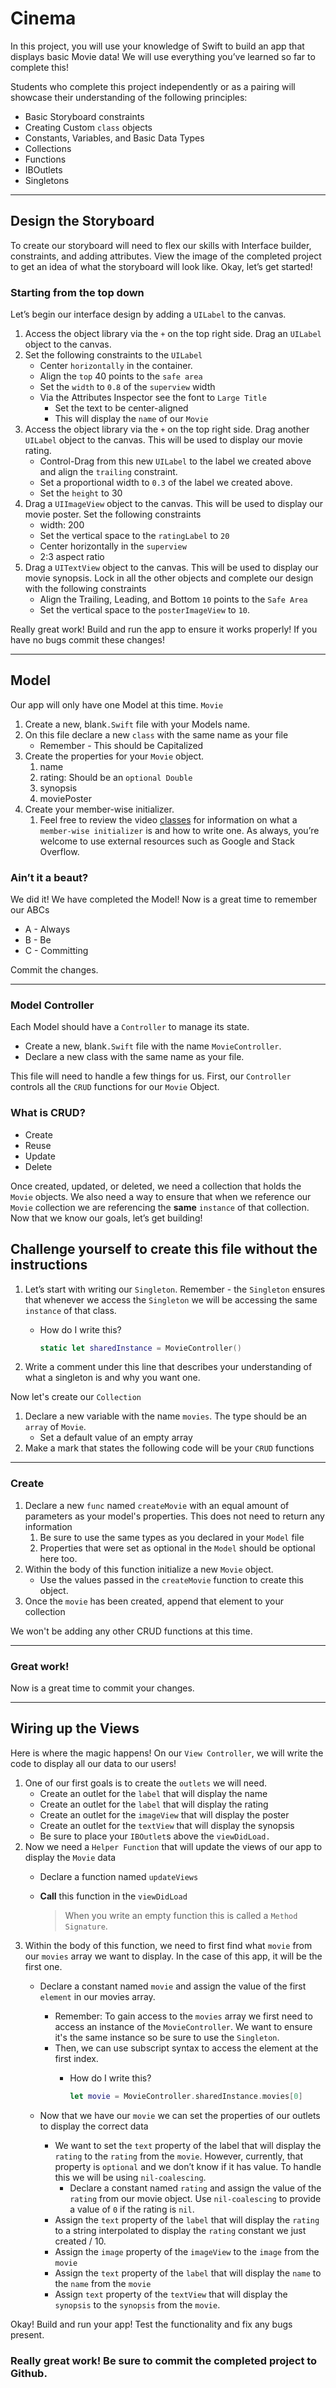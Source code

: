 # Cinema

In this project, you will use your knowledge of Swift to build an app that displays basic Movie data! We will use everything you’ve learned so far to complete this!

Students who complete this project independently or as a pairing will showcase their understanding of the following principles:

- Basic Storyboard constraints
- Creating Custom `class` objects
- Constants, Variables, and Basic Data Types
- Collections
- Functions
- IBOutlets
- Singletons

---

## Design the Storyboard

To create our storyboard will need to flex our skills with Interface builder, constraints, and adding attributes. View the image of the completed project to get an idea of what the storyboard will look like. Okay, let’s get started!

### Starting from the top down

Let’s begin our interface design by adding a `UILabel` to the canvas.

1. Access the object library via the `+` on the top right side. Drag an `UILabel` object to the canvas.
2. Set the following constraints to the `UILabel`
    - Center `horizontally` in the container.
    - Align the `top` 40 points to the `safe area`
    - Set the `width` to `0.8` of the `superview` width
    - Via the Attributes Inspector see the font to `Large Title`
        - Set the text to be center-aligned
        - This will display the `name` of our `Movie`
3. Access the object library via the `+` on the top right side. Drag another `UILabel` object to the canvas. This will be used to display our movie rating.
    - Control-Drag from this new `UILabel` to the label we created above and align the `trailing` constraint.
    - Set a proportional width to `0.3` of the label we created above.
    - Set the `height` to 30
4. Drag a `UIImageView` object to the canvas. This will be used to display our movie poster. Set the following constraints
    - width: 200
    - Set the vertical space to the `ratingLabel` to `20`
    - Center horizontally in the `superview`
    - 2:3 aspect ratio
5. Drag a `UITextView` object to the canvas. This will be used to display our movie synopsis. Lock in all the other objects and complete our design with the following constraints
    - Align the Trailing, Leading, and Bottom `10` points to the `Safe Area`
    - Set the vertical space to the `posterImageView` to `10`.

Really great work! Build and run the app to ensure it works properly! If you have no bugs commit these changes!

---

## Model

Our app will only have one Model at this time. `Movie`

1. Create a new, blank`.Swift` file with your Models name.
2. On this file declare a new `class` with the same name as your file
    - Remember - This should be Capitalized
3. Create the properties for your `Movie` object.
    1. name
    2. rating: Should be an `optional Double`
    3. synopsis
    4. moviePoster
4. Create your member-wise initializer.
    1. Feel free to review the video [classes](https://player.vimeo.com/video/664057680?h=0c1d398ab2) for information on what a `member-wise initializer` is and how to write one. As always, you’re welcome to use external resources such as Google and Stack Overflow.

### Ain’t it a beaut?

We did it! We have completed the Model! Now is a great time to remember our ABCs

- A - Always
- B - Be
- C - Committing

Commit the changes.

---

### Model Controller

Each Model should have a `Controller` to manage its state.

- Create a new, blank`.Swift` file with the name `MovieController`.
- Declare a new class with the same name as your file.

This file will need to handle a few things for us. First, our `Controller` controls all the `CRUD` functions for our `Movie` Object.

### What is CRUD?

- Create
- Reuse
- Update
- Delete

Once created, updated, or deleted, we need a collection that holds the `Movie` objects. We also need a way to ensure that when we reference our `Movie` collection we are referencing the **same** `instance` of that collection. Now that we know our goals, let’s get building!

## Challenge yourself to create this file without the instructions

1. Let’s start with writing our `Singleton`. Remember - the `Singleton` ensures that whenever we access the `Singleton` we will be accessing the same `instance` of that class.
    - How do I write this?
        
        ```swift
        static let sharedInstance = MovieController()
        ```
        
2. Write a comment under this line that describes your understanding of what a singleton is and why you want one.

Now let's create our `Collection`

1. Declare a new variable with the name `movies`. The type should be an `array` of `Movie`.
    - Set a default value of an empty array
2. Make a mark that states the following code will be your `CRUD` functions

---

### Create

1. Declare a new `func` named `createMovie` with an equal amount of parameters as your model's properties. This does not need to return any information
    1. Be sure to use the same types as you declared in your `Model` file
    2. Properties that were set as optional in the `Model` should be optional here too.
2. Within the body of this function initialize a new `Movie` object.
    - Use the values passed in the `createMovie` function to create this object.
3. Once the `movie` has been created, append that element to your collection

We won't be adding any other CRUD functions at this time.

---

### Great work!

Now is a great time to commit your changes.

---

## Wiring up the Views

Here is where the magic happens! On our `View Controller`, we will write the code to display all our data to our users!

1. One of our first goals is to create the `outlets` we will need. 
    - Create an outlet for the `label` that will display the name
    - Create an outlet for the `label` that will display the rating
    - Create an outlet for the `imageView` that will display the poster
    - Create an outlet for the `textView` that will display the synopsis
    - Be sure to place your `IBOutlet`s above the `viewDidLoad.`
2. Now we need a `Helper Function` that will update the views of our app to display the `Movie` data
    - Declare a function named `updateViews`
    - **Call** this function in the `viewDidLoad`
        
        > When you write an empty function this is called a `Method Signature`.
        > 
3. Within the body of this function, we need to first find what `movie` from our `movies` array we want to display. In the case of this app, it will be the first one.
    - Declare a constant named `movie` and assign the value of the first `element` in our movies array.
        - Remember: To gain access to the `movies` array we first need to access an instance of the `MovieController`. We want to ensure it's the same instance so be sure to use the `Singleton`.
        - Then, we can use subscript syntax to access the element at the first index.
            - How do I write this?
                
                ```swift
                let movie = MovieController.sharedInstance.movies[0]
                ```
                
    - Now that we have our `movie` we can set the properties of our outlets to display the correct data
        - We want to set the `text` property of the label that will display the `rating` to the `rating` from the `movie`. However, currently, that property is `optional` and we don’t know if it has value. To handle this we will be using `nil-coalescing`.
            - Declare a constant named `rating` and assign the value of the `rating` from our movie object. Use `nil-coalescing` to provide a value of `0` if the rating is `nil`.
        - Assign the `text` property of the `label` that will display the `rating` to a string interpolated to display the `rating` constant we just created / 10.
        - Assign the `image` property of the `imageView` to the `image` from the `movie`
        - Assign the `text` property of the `label` that will display the `name` to the `name` from the `movie`
        - Assign `text` property of the `textView` that will display the `synopsis` to the `synopsis` from the `movie`.
        

Okay! Build and run your app! Test the functionality and fix any bugs present.

### Really great work! Be sure to commit the completed project to Github.
